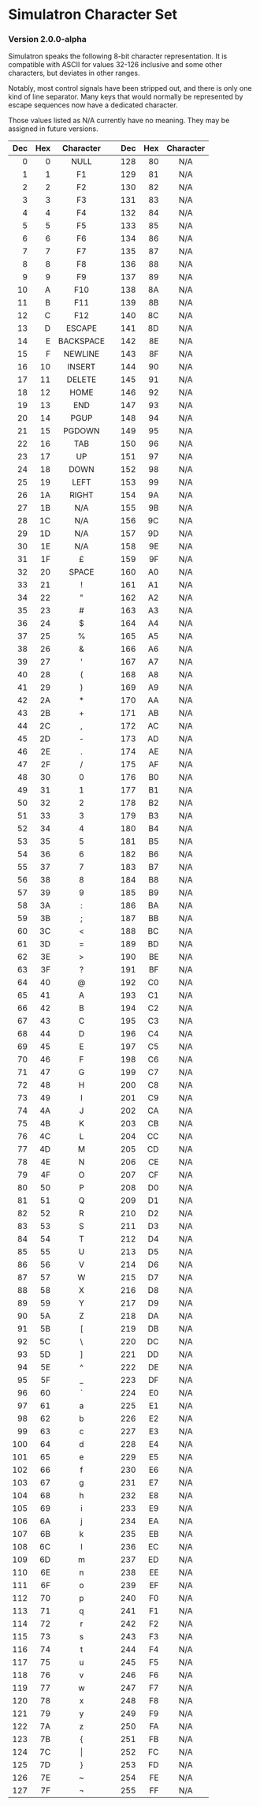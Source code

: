 # Simulatron Character Set
### Version 2.0.0-alpha

Simulatron speaks the following 8-bit character representation. It is compatible with ASCII for values 32-126 inclusive and some other characters, but deviates in other ranges.

Notably, most control signals have been stripped out, and there is only one kind of line separator. Many keys that would normally be represented by escape sequences now have a dedicated character.

Those values listed as N/A currently have no meaning. They may be assigned in future versions.

| Dec | Hex | Character |     | Dec | Hex | Character |
| ---:| ---:|:---------:| --- | ---:| ---:|:---------:|
|   0 |   0 |    NULL   |     | 128 |  80 |    N/A    |
|   1 |   1 |     F1    |     | 129 |  81 |    N/A    |
|   2 |   2 |     F2    |     | 130 |  82 |    N/A    |
|   3 |   3 |     F3    |     | 131 |  83 |    N/A    |
|   4 |   4 |     F4    |     | 132 |  84 |    N/A    |
|   5 |   5 |     F5    |     | 133 |  85 |    N/A    |
|   6 |   6 |     F6    |     | 134 |  86 |    N/A    |
|   7 |   7 |     F7    |     | 135 |  87 |    N/A    |
|   8 |   8 |     F8    |     | 136 |  88 |    N/A    |
|   9 |   9 |     F9    |     | 137 |  89 |    N/A    |
|  10 |   A |    F10    |     | 138 |  8A |    N/A    |
|  11 |   B |    F11    |     | 139 |  8B |    N/A    |
|  12 |   C |    F12    |     | 140 |  8C |    N/A    |
|  13 |   D |   ESCAPE  |     | 141 |  8D |    N/A    |
|  14 |   E | BACKSPACE |     | 142 |  8E |    N/A    |
|  15 |   F |  NEWLINE  |     | 143 |  8F |    N/A    |
|  16 |  10 |   INSERT  |     | 144 |  90 |    N/A    |
|  17 |  11 |   DELETE  |     | 145 |  91 |    N/A    |
|  18 |  12 |    HOME   |     | 146 |  92 |    N/A    |
|  19 |  13 |    END    |     | 147 |  93 |    N/A    |
|  20 |  14 |    PGUP   |     | 148 |  94 |    N/A    |
|  21 |  15 |   PGDOWN  |     | 149 |  95 |    N/A    |
|  22 |  16 |    TAB    |     | 150 |  96 |    N/A    |
|  23 |  17 |     UP    |     | 151 |  97 |    N/A    |
|  24 |  18 |    DOWN   |     | 152 |  98 |    N/A    |
|  25 |  19 |    LEFT   |     | 153 |  99 |    N/A    |
|  26 |  1A |   RIGHT   |     | 154 |  9A |    N/A    |
|  27 |  1B |    N/A    |     | 155 |  9B |    N/A    |
|  28 |  1C |    N/A    |     | 156 |  9C |    N/A    |
|  29 |  1D |    N/A    |     | 157 |  9D |    N/A    |
|  30 |  1E |    N/A    |     | 158 |  9E |    N/A    |
|  31 |  1F |     £     |     | 159 |  9F |    N/A    |
|  32 |  20 |   SPACE   |     | 160 |  A0 |    N/A    |
|  33 |  21 |     !     |     | 161 |  A1 |    N/A    |
|  34 |  22 |     "     |     | 162 |  A2 |    N/A    |
|  35 |  23 |     #     |     | 163 |  A3 |    N/A    |
|  36 |  24 |     $     |     | 164 |  A4 |    N/A    |
|  37 |  25 |     %     |     | 165 |  A5 |    N/A    |
|  38 |  26 |     &     |     | 166 |  A6 |    N/A    |
|  39 |  27 |     '     |     | 167 |  A7 |    N/A    |
|  40 |  28 |     (     |     | 168 |  A8 |    N/A    |
|  41 |  29 |     )     |     | 169 |  A9 |    N/A    |
|  42 |  2A |     *     |     | 170 |  AA |    N/A    |
|  43 |  2B |     +     |     | 171 |  AB |    N/A    |
|  44 |  2C |     ,     |     | 172 |  AC |    N/A    |
|  45 |  2D |     -     |     | 173 |  AD |    N/A    |
|  46 |  2E |     .     |     | 174 |  AE |    N/A    |
|  47 |  2F |     /     |     | 175 |  AF |    N/A    |
|  48 |  30 |     0     |     | 176 |  B0 |    N/A    |
|  49 |  31 |     1     |     | 177 |  B1 |    N/A    |
|  50 |  32 |     2     |     | 178 |  B2 |    N/A    |
|  51 |  33 |     3     |     | 179 |  B3 |    N/A    |
|  52 |  34 |     4     |     | 180 |  B4 |    N/A    |
|  53 |  35 |     5     |     | 181 |  B5 |    N/A    |
|  54 |  36 |     6     |     | 182 |  B6 |    N/A    |
|  55 |  37 |     7     |     | 183 |  B7 |    N/A    |
|  56 |  38 |     8     |     | 184 |  B8 |    N/A    |
|  57 |  39 |     9     |     | 185 |  B9 |    N/A    |
|  58 |  3A |     :     |     | 186 |  BA |    N/A    |
|  59 |  3B |     ;     |     | 187 |  BB |    N/A    |
|  60 |  3C |     <     |     | 188 |  BC |    N/A    |
|  61 |  3D |     =     |     | 189 |  BD |    N/A    |
|  62 |  3E |     >     |     | 190 |  BE |    N/A    |
|  63 |  3F |     ?     |     | 191 |  BF |    N/A    |
|  64 |  40 |     @     |     | 192 |  C0 |    N/A    |
|  65 |  41 |     A     |     | 193 |  C1 |    N/A    |
|  66 |  42 |     B     |     | 194 |  C2 |    N/A    |
|  67 |  43 |     C     |     | 195 |  C3 |    N/A    |
|  68 |  44 |     D     |     | 196 |  C4 |    N/A    |
|  69 |  45 |     E     |     | 197 |  C5 |    N/A    |
|  70 |  46 |     F     |     | 198 |  C6 |    N/A    |
|  71 |  47 |     G     |     | 199 |  C7 |    N/A    |
|  72 |  48 |     H     |     | 200 |  C8 |    N/A    |
|  73 |  49 |     I     |     | 201 |  C9 |    N/A    |
|  74 |  4A |     J     |     | 202 |  CA |    N/A    |
|  75 |  4B |     K     |     | 203 |  CB |    N/A    |
|  76 |  4C |     L     |     | 204 |  CC |    N/A    |
|  77 |  4D |     M     |     | 205 |  CD |    N/A    |
|  78 |  4E |     N     |     | 206 |  CE |    N/A    |
|  79 |  4F |     O     |     | 207 |  CF |    N/A    |
|  80 |  50 |     P     |     | 208 |  D0 |    N/A    |
|  81 |  51 |     Q     |     | 209 |  D1 |    N/A    |
|  82 |  52 |     R     |     | 210 |  D2 |    N/A    |
|  83 |  53 |     S     |     | 211 |  D3 |    N/A    |
|  84 |  54 |     T     |     | 212 |  D4 |    N/A    |
|  85 |  55 |     U     |     | 213 |  D5 |    N/A    |
|  86 |  56 |     V     |     | 214 |  D6 |    N/A    |
|  87 |  57 |     W     |     | 215 |  D7 |    N/A    |
|  88 |  58 |     X     |     | 216 |  D8 |    N/A    |
|  89 |  59 |     Y     |     | 217 |  D9 |    N/A    |
|  90 |  5A |     Z     |     | 218 |  DA |    N/A    |
|  91 |  5B |     [     |     | 219 |  DB |    N/A    |
|  92 |  5C |     \     |     | 220 |  DC |    N/A    |
|  93 |  5D |     ]     |     | 221 |  DD |    N/A    |
|  94 |  5E |     ^     |     | 222 |  DE |    N/A    |
|  95 |  5F |     _     |     | 223 |  DF |    N/A    |
|  96 |  60 |     `     |     | 224 |  E0 |    N/A    |
|  97 |  61 |     a     |     | 225 |  E1 |    N/A    |
|  98 |  62 |     b     |     | 226 |  E2 |    N/A    |
|  99 |  63 |     c     |     | 227 |  E3 |    N/A    |
| 100 |  64 |     d     |     | 228 |  E4 |    N/A    |
| 101 |  65 |     e     |     | 229 |  E5 |    N/A    |
| 102 |  66 |     f     |     | 230 |  E6 |    N/A    |
| 103 |  67 |     g     |     | 231 |  E7 |    N/A    |
| 104 |  68 |     h     |     | 232 |  E8 |    N/A    |
| 105 |  69 |     i     |     | 233 |  E9 |    N/A    |
| 106 |  6A |     j     |     | 234 |  EA |    N/A    |
| 107 |  6B |     k     |     | 235 |  EB |    N/A    |
| 108 |  6C |     l     |     | 236 |  EC |    N/A    |
| 109 |  6D |     m     |     | 237 |  ED |    N/A    |
| 110 |  6E |     n     |     | 238 |  EE |    N/A    |
| 111 |  6F |     o     |     | 239 |  EF |    N/A    |
| 112 |  70 |     p     |     | 240 |  F0 |    N/A    |
| 113 |  71 |     q     |     | 241 |  F1 |    N/A    |
| 114 |  72 |     r     |     | 242 |  F2 |    N/A    |
| 115 |  73 |     s     |     | 243 |  F3 |    N/A    |
| 116 |  74 |     t     |     | 244 |  F4 |    N/A    |
| 117 |  75 |     u     |     | 245 |  F5 |    N/A    |
| 118 |  76 |     v     |     | 246 |  F6 |    N/A    |
| 119 |  77 |     w     |     | 247 |  F7 |    N/A    |
| 120 |  78 |     x     |     | 248 |  F8 |    N/A    |
| 121 |  79 |     y     |     | 249 |  F9 |    N/A    |
| 122 |  7A |     z     |     | 250 |  FA |    N/A    |
| 123 |  7B |     {     |     | 251 |  FB |    N/A    |
| 124 |  7C |   &#124;  |     | 252 |  FC |    N/A    |
| 125 |  7D |     }     |     | 253 |  FD |    N/A    |
| 126 |  7E |     ~     |     | 254 |  FE |    N/A    |
| 127 |  7F |     ¬     |     | 255 |  FF |    N/A    |

